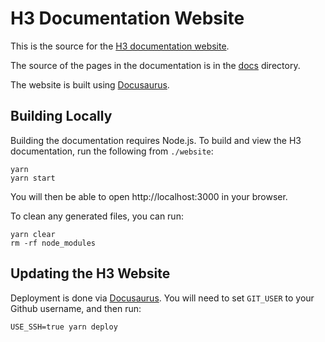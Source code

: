 # H3 Documentation Website

This is the source for the [H3 documentation website](https://h3geo.org/).

The source of the pages in the documentation is in the [docs](./docs) directory.

The website is built using [Docusaurus](https://docusaurus.io/).

## Building Locally

Building the documentation requires Node.js. To build and view the H3 documentation,
run the following from `./website`:

```
yarn
yarn start
```

You will then be able to open http://localhost:3000 in your browser.

To clean any generated files, you can run:

```
yarn clear
rm -rf node_modules
```

## Updating the H3 Website

Deployment is done via [Docusaurus](https://docusaurus.io/docs/deployment#deploy). You will need
to set `GIT_USER` to your Github username, and then run:

```
USE_SSH=true yarn deploy
```
